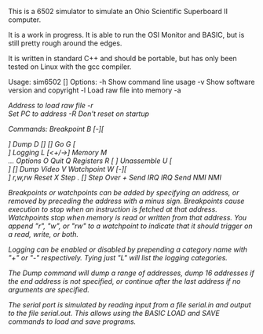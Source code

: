 This is a 6502 simulator to simulate an Ohio Scientific Superboard II
computer.

It is a work in progress. It is able to run the OSI Monitor and BASIC,
but is still pretty rough around the edges.

It is written in standard C++ and should be portable, but has only
been tested on Linux with the gcc compiler.

Usage: sim6502 [<options>]
Options:
-h                   Show command line usage
-v                   Show software version and copyright
-l <file>            Load raw file into memory
-a <address>         Address to load raw file
-r <address>         Set PC to address
-R                   Don't reset on startup

Commands:
Breakpoint   B [-][<address>]
Dump         D [<start>] [<end>]
Go           G [<address>]
Logging      L [<+/-><category>]
Memory       M <address> <data> ...
Options      O
Quit         Q
Registers    R [<register> <value>]
Unassemble   U [<address>] [<end>]
Dump Video   V
Watchpoint   W [-][<address>] r,w,rw
Reset        X
Step         . [<instructions>]
Step Over    +
Send IRQ     IRQ
Send NMI     NMI

Breakpoints or watchpoints can be added by specifying an address, or
removed by preceding the address with a minus sign. Breakpoints cause
execution to stop when an instruction is fetched at that address.
Watchpoints stop when memory is read or written from that address. You
append "r", "w", or "rw" to a watchpoint to indicate that it should
trigger on a read, write, or both.

Logging can be enabled or disabled by prepending a category name with
"+" or "-" respectively. Tying just "L" will list the logging
categories.

The Dump command will dump a range of addresses, dump 16 addresses if
the end address is not specified, or continue after the last address
if no arguments are specified.

The serial port is simulated by reading input from a file serial.in
and output to the file serial.out. This allows using the BASIC LOAD
and SAVE commands to load and save programs.
